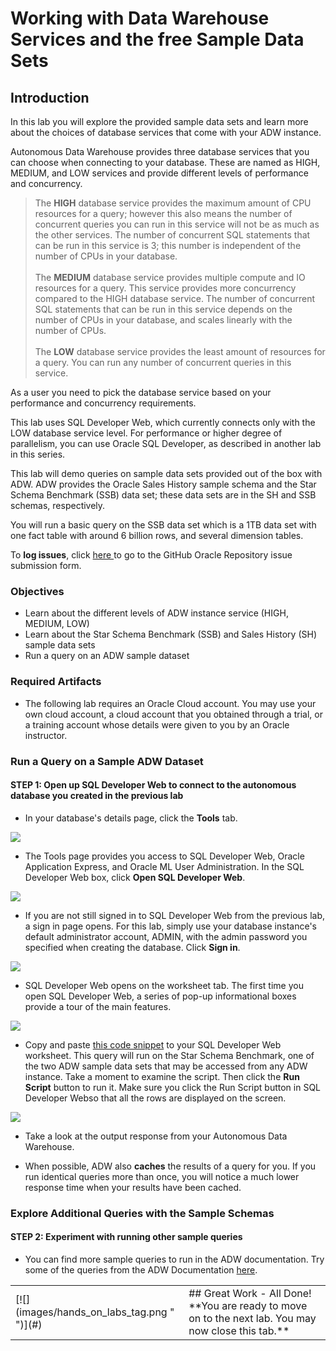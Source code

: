 
<!--September 21, 2018-->

# Working with Data Warehouse Services and the free Sample Data Sets


## Introduction

In this lab you will explore the provided sample data sets and learn more about the choices of database services that come with your ADW instance.

Autonomous Data Warehouse provides three database services that you can choose when connecting to your database. These are named as HIGH, MEDIUM, and LOW services and provide different levels of performance and concurrency.
<blockquote>
The <strong>HIGH</strong> database service provides the maximum amount of CPU resources for a query; however this also means the number of concurrent queries you can run in this service will not be as much as the other services. The number of concurrent SQL statements that can be run in this service is 3; this number is independent of the number of CPUs in your database.
<br><br>
The <strong>MEDIUM</strong> database service provides multiple compute and IO resources for a query. This service provides more concurrency compared to the HIGH database service. The number of concurrent SQL statements that can be run in this service depends on the number of CPUs in your database, and scales linearly with the number of CPUs.
<br><br>
The <strong>LOW</strong> database service provides the least amount of resources for a query. You can run any number of concurrent queries in this service.
<br>
</blockquote>
As a user you need to pick the database service based on your performance and concurrency requirements.

This lab uses SQL Developer Web, which currently connects only with the LOW database service level. For performance or higher degree of parallelism, you can use Oracle SQL Developer, as described in another lab in this series.

This lab will demo queries on sample data sets provided out of the box with ADW. ADW provides the Oracle Sales History sample schema and the Star Schema Benchmark (SSB) data set; these data sets are in the SH and SSB schemas, respectively.

You will run a basic query on the SSB data set which is a 1TB data set with one fact table with around 6 billion rows, and several dimension tables.

To **log issues**, click <a href="https://github.com/millerhoo/journey4-adwc/issues/new" target="\_blank"> here </a> to go to the GitHub Oracle Repository issue submission form.

### Objectives

- Learn about the different levels of ADW instance service (HIGH, MEDIUM, LOW)
- Learn about the Star Schema Benchmark (SSB) and Sales History (SH) sample data sets
- Run a query on an ADW sample dataset

### Required Artifacts

-   The following lab requires an Oracle Cloud account. You may use your own cloud account, a cloud account that you obtained through a trial, or a training account whose details were given to you by an Oracle instructor.

### Run a Query on a Sample ADW Dataset

#### **STEP 1: Open up SQL Developer Web to connect to the autonomous database you created in the previous lab**

-   In your database's details page, click the **Tools** tab.

![](./images/200/Picture100-34.png " ")

-  The Tools page provides you access to SQL Developer Web, Oracle Application Express, and Oracle ML User Administration. In the SQL Developer Web box, click **Open SQL Developer Web**.

![](./images/200/Picture100-15.png " ")

-   If you are not still signed in to SQL Developer Web from the previous lab, a sign in page opens. For this lab, simply use your database instance's default administrator account, ADMIN, with the admin password you specified when creating the database. Click **Sign in**.

![](./images/200/Picture100-16.png " ")

-   SQL Developer Web opens on the worksheet tab. The first time you open SQL Developer Web, a series of pop-up informational boxes provide a tour of the main features.

![](./images/200/Picture100-16b.png " ")


-   Copy and paste <a href="./scripts/200/low_ssb_query.txt" target="\_blank">this code snippet</a> to your SQL Developer Web worksheet. This query will run on the Star Schema Benchmark, one of the two ADW sample data sets that may be accessed from any ADW instance. Take a moment to examine the script. Then click the **Run Script** button to run it. Make sure you click the Run Script button in SQL Developer Webso that all the rows are displayed on the screen.

![](./images/200/SSB_query_low_results_SQL_Developer_Web.png " ")

-   Take a look at the output response from your Autonomous Data Warehouse.

-   When possible, ADW also **caches** the results of a query for you. If you run identical queries more than once, you will notice a much lower response time when your results have been cached.

### Explore Additional Queries with the Sample Schemas


#### **STEP 2: Experiment with running other sample queries**

-   You can find more sample queries to run in the ADW documentation.  Try some of the queries from the ADW Documentation <a href="https://docs.oracle.com/en/cloud/paas/autonomous-data-warehouse-cloud/user/sample-queries.html" target="\_blank">here</a>.


<table>
<tr><td class="td-logo">[![](images/hands_on_labs_tag.png " ")](#)</td>
<td class="td-banner">
## Great Work - All Done!
**You are ready to move on to the next lab. You may now close this tab.**
</td>
</tr>
<table>
